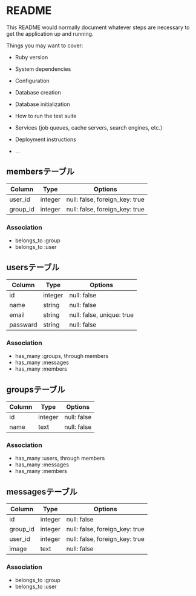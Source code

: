 # README

This README would normally document whatever steps are necessary to get the
application up and running.

Things you may want to cover:

* Ruby version

* System dependencies

* Configuration

* Database creation

* Database initialization

* How to run the test suite

* Services (job queues, cache servers, search engines, etc.)

* Deployment instructions

* ...

## membersテーブル

|Column|Type|Options|
|------|----|-------|
|user_id|integer|null: false, foreign_key: true|
|group_id|integer|null: false, foreign_key: true|

### Association
- belongs_to :group
- belongs_to :user

## usersテーブル

|Column|Type|Options|
|------|----|-------|
|id|integer|null: false|
|name|string|null: false|
|email|string|null: false, unique: true|
|passward|string|null: false|

### Association
- has_many :groups, through members
- has_many :messages
- has_many :members

## groupsテーブル

|Column|Type|Options|
|------|----|-------|
|id|integer|null: false|
|name|text|null: false|

### Association
- has_many :users, through members
- has_many :messages
- has_many :members

## messagesテーブル

|Column|Type|Options|
|------|----|-------|
|id|integer|null: false|
|group_id|integer|null: false, foreign_key: true|
|user_id|integer|null: false, foreign_key: true|
|image|text|null: false|

### Association
- belongs_to :group
- belongs_to :user